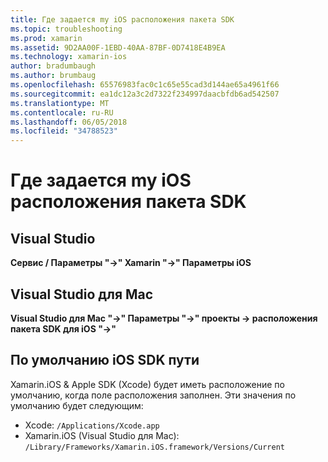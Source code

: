 ```yaml
---
title: Где задается my iOS расположения пакета SDK
ms.topic: troubleshooting
ms.prod: xamarin
ms.assetid: 9D2AA00F-1EBD-40AA-87BF-0D7418E4B9EA
ms.technology: xamarin-ios
author: bradumbaugh
ms.author: brumbaug
ms.openlocfilehash: 65576983fac0c1c65e55cad3d144ae65a4961f66
ms.sourcegitcommit: ea1dc12a3c2d7322f234997daacbfdb6ad542507
ms.translationtype: MT
ms.contentlocale: ru-RU
ms.lasthandoff: 06/05/2018
ms.locfileid: "34788523"
---
```

# <a name="where-can-i-set-my-ios-sdk-locations"></a>Где задается my iOS расположения пакета SDK

## <a name="visual-studio"></a>Visual Studio

**Сервис / Параметры "->" Xamarin "->" Параметры iOS**

## <a name="visual-studio-for-mac"></a>Visual Studio для Mac

**Visual Studio для Mac "->" Параметры "->" проекты -> расположения пакета SDK для iOS "->"**

## <a name="default-ios-sdk-paths"></a>По умолчанию iOS SDK пути

Xamarin.iOS & Apple SDK (Xcode) будет иметь расположение по умолчанию, когда поле расположения заполнен. Эти значения по умолчанию будет следующим:

- Xcode: `/Applications/Xcode.app`
- Xamarin.iOS (Visual Studio для Mac): `/Library/Frameworks/Xamarin.iOS.framework/Versions/Current`

